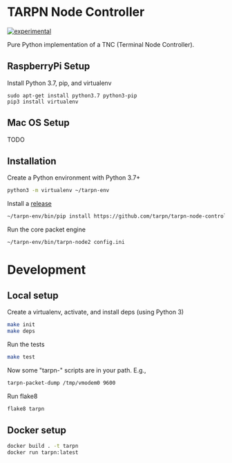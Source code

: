 # TARPN Node Controller

[![experimental](http://badges.github.io/stability-badges/dist/experimental.svg)](http://github.com/badges/stability-badges)

Pure Python implementation of a TNC (Terminal Node Controller).

## RaspberryPi Setup

Install Python 3.7, pip, and virtualenv

```
sudo apt-get install python3.7 python3-pip
pip3 install virtualenv
```

## Mac OS Setup

TODO

## Installation

Create a Python environment with Python 3.7+

```sh
python3 -m virtualenv ~/tarpn-env
```

Install a [release](https://github.com/tarpn/tarpn-node-controller/releases)

```sh
~/tarpn-env/bin/pip install https://github.com/tarpn/tarpn-node-controller/releases/download/v0.1.0/tarpn_core-0.1.0-py3-none-any.whl
```

Run the core packet engine

```sh
~/tarpn-env/bin/tarpn-node2 config.ini
```


# Development

## Local setup

Create a virtualenv, activate, and install deps (using Python 3)

```sh
make init
make deps
```

Run the tests

```sh
make test
```

Now some "tarpn-" scripts are in your path. E.g.,

```sh
tarpn-packet-dump /tmp/vmodem0 9600
```

Run flake8

```sh
flake8 tarpn
```


## Docker setup

```sh
docker build . -t tarpn
docker run tarpn:latest
```
